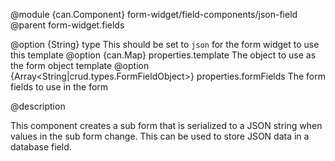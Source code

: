 
@module {can.Component} form-widget/field-components/json-field <json-field />
@parent form-widget.fields

@option {String} type This should be set to `json` for the form widget to use this template
@option {can.Map} properties.template The object to use as the form object template
@option {Array<String|crud.types.FormFieldObject>} properties.formFields The form fields to use in the form

@description

This component creates a sub form that is serialized to a JSON string when values in the sub form change. This can be used to store JSON data in a database field.
